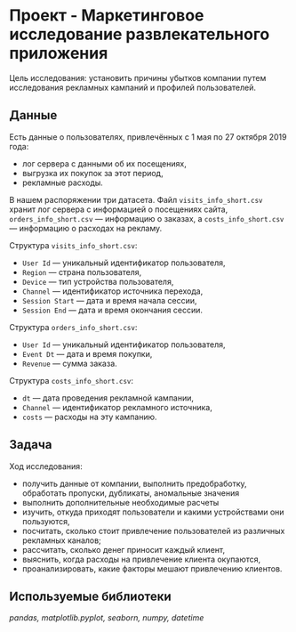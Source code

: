 # Проект - Маркетинговое исследование развлекательного приложения
Цель исследования: установить причины убытков компании путем исследования рекламных кампаний и профилей пользователей.

## Данные

Есть данные о пользователях, привлечённых с 1 мая по 27 октября 2019 года:

- лог сервера с данными об их посещениях,
- выгрузка их покупок за этот период,
- рекламные расходы.

В нашем распоряжении три датасета. Файл `visits_info_short.csv` хранит лог сервера с информацией о посещениях сайта, `orders_info_short.csv` — информацию о заказах, а `costs_info_short.csv` — информацию о расходах на рекламу.

Структура `visits_info_short.csv`:
- `User Id` — уникальный идентификатор пользователя,
- `Region` — страна пользователя,
- `Device` — тип устройства пользователя,
- `Channel` — идентификатор источника перехода,
- `Session Start` — дата и время начала сессии,
- `Session End` — дата и время окончания сессии.

Структура `orders_info_short.csv`:
- `User Id` — уникальный идентификатор пользователя,
- `Event Dt` — дата и время покупки,
- `Revenue` — сумма заказа.

Структура `costs_info_short.csv`:
- `dt` — дата проведения рекламной кампании,
- `Channel` — идентификатор рекламного источника,
- `costs` — расходы на эту кампанию.

## Задача

Ход исследования:

- получить данные от компании, выполнить предобработку, обработать пропуски, дубликаты, аномальные значения
- выполнить дополнительные необходимые расчеты
- изучить, откуда приходят пользователи и какими устройствами они пользуются,
- посчитать, сколько стоит привлечение пользователей из различных рекламных каналов;
- рассчитать, сколько денег приносит каждый клиент,
- выяснить, когда расходы на привлечение клиента окупаются,
- проанализировать, какие факторы мешают привлечению клиентов.

## Используемые библиотеки
*pandas, matplotlib.pyplot, seaborn, numpy, datetime*

